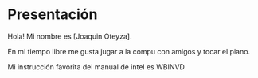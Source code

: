 # Presentación
Hola! Mi nombre es [Joaquin Oteyza].

En mi tiempo libre me gusta jugar a la compu con amigos y tocar el piano.

Mi instrucción favorita del manual de intel es WBINVD